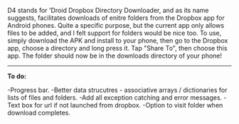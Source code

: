 D4 stands for 'Droid Dropbox Directory Downloader, and as its name suggests, facilitates downloads of enitre folders from the Dropbox app for Android phones. Quite a specific purpose, but the current app only allows files to be added, and I felt support for folders would be nice too.
To use, simply download the APK and install to your phone, then go to the Dropbox app, choose a directory and long press it. Tap "Share To", then choose this app. The folder should now be in the downloads directory of your phone!

*******************
**To do:**

-Progress bar.
-Better data strucutres - associative arrays / dictionaries for lists of files and folders.
-Add all exception catching and error messages.
-Text box for url if not launched from dropbox.
-Option to visit folder when download completes.
